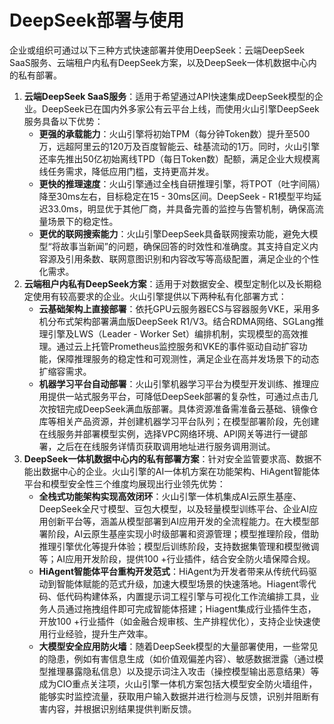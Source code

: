 # DeepSeek部署与使用
企业或组织可通过以下三种方式快速部署并使用DeepSeek：云端DeepSeek SaaS服务、云端租户内私有DeepSeek方案，以及DeepSeek一体机数据中心内的私有部署。

1. **云端DeepSeek SaaS服务**：适用于希望通过API快速集成DeepSeek模型的企业。DeepSeek已在国内外多家公有云平台上线，而使用火山引擎DeepSeek服务具备以下优势：
    - **更强的承载能力**：火山引擎将初始TPM（每分钟Token数）提升至500万，远超阿里云的120万及百度智能云、硅基流动的1万。同时，火山引擎还率先推出50亿初始离线TPD（每日Token数）配额，满足企业大规模离线任务需求，降低应用门槛，支持更高并发。
    - **更快的推理速度**：火山引擎通过全栈自研推理引擎，将TPOT（吐字间隔）降至30ms左右，目标稳定在15 - 30ms区间。DeepSeek - R1模型平均延迟33.0ms，明显优于其他厂商，并具备完善的监控与告警机制，确保高流量场景下的稳定性。
    - **更优的联网搜索能力**：火山引擎DeepSeek具备联网搜索功能，避免大模型“将故事当新闻”的问题，确保回答的时效性和准确度。其支持自定义内容源及引用条数、联网意图识别和内容改写等高级配置，满足企业的个性化需求。
2. **云端租户内私有DeepSeek方案**：适用于对数据安全、模型定制化以及长期稳定使用有较高要求的企业。火山引擎提供以下两种私有化部署方式：
    - **云基础架构上直接部署**：依托GPU云服务器ECS与容器服务VKE，采用多机分布式架构部署满血版DeepSeek R1/V3。结合RDMA网络、SGLang推理引擎及LWS（Leader - Worker Set）编排机制，实现模型的高效推理。通过云上托管Prometheus监控服务和VKE的事件驱动自动扩容功能，保障推理服务的稳定性和可观测性，满足企业在高并发场景下的动态扩缩容需求。
    - **机器学习平台自动部署**：火山引擎机器学习平台为模型开发训练、推理应用提供一站式服务平台，可降低DeepSeek部署的复杂性，可通过点击几次按钮完成DeepSeek满血版部署。具体资源准备需准备云基础、镜像仓库等相关产品资源，并创建机器学习平台队列；在模型部署阶段，先创建在线服务并部署模型实例，选择VPC网络环境、API网关等进行一键部署，之后在在线服务详情页获取调用地址进行服务调用测试。
3. **DeepSeek一体机数据中心内的私有部署方案**：针对安全监管要求高、数据不能出数据中心的企业。火山引擎的AI一体机方案在功能架构、HiAgent智能体平台和模型安全性三个维度均展现出行业领先优势：
    - **全栈式功能架构实现高效闭环**：火山引擎一体机集成AI云原生基座、DeepSeek全尺寸模型、豆包大模型，以及轻量模型训练平台、企业AI应用创新平台等，涵盖从模型部署到AI应用开发的全流程能力。在大模型部署阶段，AI云原生基座实现小时级部署和资源管理；模型推理阶段，借助推理引擎优化等提升体验；模型后训练阶段，支持数据集管理和模型微调等；AI应用开发阶段，提供100 +行业插件，结合安全防火墙保障合规。
    - **HiAgent智能体平台重构开发范式**：HiAgent为开发者带来从传统代码驱动到智能体赋能的范式升级，加速大模型场景的快速落地。Hiagent零代码、低代码构建体系，内置提示词工程引擎与可视化工作流编排工具，业务人员通过拖拽组件即可完成智能体搭建；Hiagent集成行业插件生态，开放100 +行业插件（如金融合规审核、生产排程优化），支持企业快速使用行业经验，提升生产效率。
    - **大模型安全应用防火墙**：随着DeepSeek模型的大量部署使用，一些常见的隐患，例如有害信息生成（如价值观偏差内容）、敏感数据泄露（通过模型推理暴露隐私信息）以及提示词注入攻击（操控模型输出恶意结果）等成为CIO重点关注项，火山引擎一体机方案包括大模型安全防火墙组件，能够实时监控流量，获取用户输入数据并进行检测与反馈，识别并阻断有害内容，并根据识别结果提供判断反馈。 
